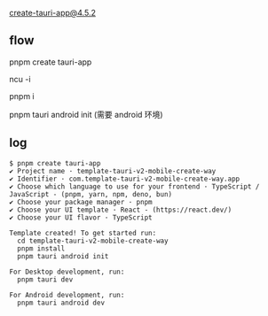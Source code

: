 create-tauri-app@4.5.2

## flow

pnpm create tauri-app

ncu -i

pnpm i

pnpm tauri android init (需要 android 环境)

## log

```
$ pnpm create tauri-app
✔ Project name · template-tauri-v2-mobile-create-way
✔ Identifier · com.template-tauri-v2-mobile-create-way.app
✔ Choose which language to use for your frontend · TypeScript / JavaScript - (pnpm, yarn, npm, deno, bun)
✔ Choose your package manager · pnpm
✔ Choose your UI template · React - (https://react.dev/)
✔ Choose your UI flavor · TypeScript

Template created! To get started run:
  cd template-tauri-v2-mobile-create-way
  pnpm install
  pnpm tauri android init

For Desktop development, run:
  pnpm tauri dev

For Android development, run:
  pnpm tauri android dev


```
